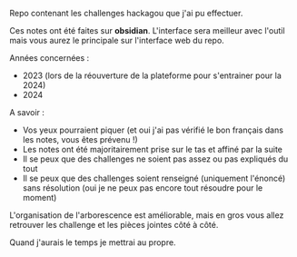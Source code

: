 Repo contenant les challenges hackagou que j'ai pu effectuer.

Ces notes ont été faites sur **obsidian**. L'interface sera meilleur avec l'outil mais vous aurez le principale sur l'interface web du repo.

Années concernées :
* 2023 (lors de la réouverture de la plateforme pour s'entrainer pour la 2024)
* 2024

A savoir : 
* Vos yeux pourraient piquer (et oui j'ai pas vérifié le bon français dans les notes, vous êtes prévenu !)
* Les notes ont été majoritairement prise sur le tas et affiné par la suite 
* Il se peux que des challenges ne soient pas assez ou pas expliqués du tout
* Il se peux que des challenges soient renseigné (uniquement l'énoncé) sans résolution (oui je ne peux pas encore tout résoudre pour le moment)

L'organisation de l'arborescence est améliorable, mais en gros vous allez retrouver les challenge et les pièces jointes côté à côté.

Quand j'aurais le temps je mettrai au propre.